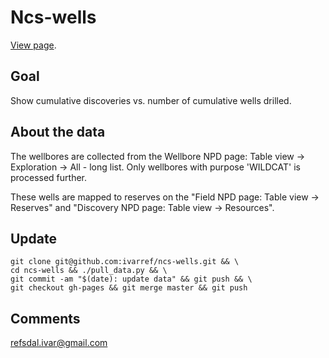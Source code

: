 Ncs-wells
=========

[View page](http://ivarref.github.io/ncs-wells/).

Goal
-----
Show cumulative discoveries vs. number of cumulative wells drilled.

About the data
--------------
The wellbores are collected from the Wellbore NPD page: Table view -> Exploration -> All - long list.
Only wellbores with purpose 'WILDCAT' is processed further.

These wells are mapped to reserves on the "Field NPD page: Table view -> Reserves"
and "Discovery NPD page: Table view -> Resources".

Update
------

    git clone git@github.com:ivarref/ncs-wells.git && \
    cd ncs-wells && ./pull_data.py && \
    git commit -am "$(date): update data" && git push && \
    git checkout gh-pages && git merge master && git push

Comments
--------
refsdal.ivar@gmail.com

